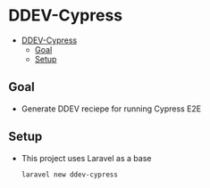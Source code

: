 # DDEV-Cypress

- [DDEV-Cypress](#ddev-cypress)
  - [Goal](#goal)
  - [Setup](#setup)

## Goal

- Generate DDEV reciepe for running Cypress E2E

## Setup

- This project uses Laravel as a base

    ```bash
    laravel new ddev-cypress
    ```
